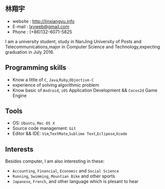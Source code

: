 ## 林翔宇


- website : <http://linxiangyu.info>
- E-mail  : lxyweb@gmail.com
- Phone   : (+86)132-6071-5825

I am a university student, study in NanJing University of Posts and Telecommunications,major in Computer Science and Technology,expecting graduation in July 2016.



## Programming skills

* Know a little of `C`, `Java`,`Ruby`,`Objective-C`  
* experience of solving algorithmic problem
* Know basic of `Android`, `iOS` Application Development && `Cocos2d` Game Engine
 

## Tools

* OS: `Ubuntu`, `Mac OS X`
* Source code management: `Git`
* Editor && IDE: `Vim`,`TextMate`,`Sublime Text`,`Eclipese`,`Xcode`

## Interests 

Besides computer, I am also interesting in these:

*  `Accounting`, `Financial`, `Economic` and `Social Science`
*  `Running`, `Swimming`, `Mountian Bike` and other sports 
*  `Japanese`, `French`, and other language which is plesant to hear

